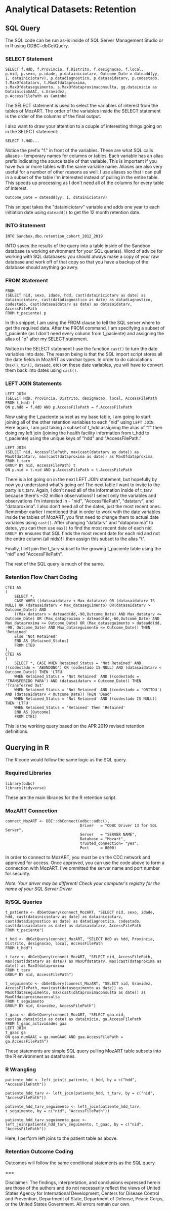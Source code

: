 Analytical Datasets: Retention
===


## SQL Query

The SQL code can be run as-is inside of SQL Server Management Studio or in R using ODBC::dbGetQuery.

### SELECT Statement

```
SELECT f.HdD, f.Provincia, f.Distrito, f.designacao, f.local,
p.nid, p.sexo, p.idade, p.datainiciotarv, Outcome_Date = dateadd(yy, 1, datainiciotarv), p.datadiagnostico, p.datasaidatarv, p.codestado,
t.MaxOfdatatarv, t.MaxOfdataproxima,
s.MaxOfdataseguimento, s.MaxOfdataproximaconsulta, gg.datainicio as DatainicioGAAC, s.Gravidez,
p.AccessFilePath as Caminho
```

The SELECT statement is used to select the variables of interest from the tables of MozART. The order of the variables inside the SELECT statement is the order of the columns of the final output.

I also want to draw your attention to a couple of interesting things going on in the SELECT statement:

```
SELECT f.HdD...
```
Notice the prefix "f." in front of the variables. These are what SQL calls aliases - temporary names for columns or tables. Each variable has an alias prefix indicating the source table of that variable. This is important if you have two or more tables with the same variable name. Aliases are also very useful for a number of other reasons as well. I use aliases so that I can pull in a subset of the table I'm interested instead of pulling in the entire table. This speeds up processing as I don't need all of the columns for every table of interest.

```
Outcome_Date = dateadd(yy, 1, datainiciotarv)
```
This snippet takes the "datainiciotarv" variable and adds one year to each initiation date using `dateadd()` to get the 12 month retention date.


### INTO Statement

```
INTO Sandbox.dbo.retention_cohort_2012_2019
```
INTO saves the results of the query into a table inside of the Sandbox database (a working environment for your SQL queries). Word of advice for working with SQL databases: you should always make a copy of your raw database and work off of that copy so that you have a backup of the database should anything go awry.

### FROM Statement

```
FROM
(SELECT nid, sexo, idade, hdd, cast(datainiciotarv as date) as datainiciotarv, cast(datadiagnostico as date) as datadiagnostico, codestado, cast(datasaidatarv as date) as datasaidatarv, AccessFilePath
FROM t_paciente) p
```
In this snippet, I am using the FROM clause to tell the SQL server where to get the required data. After the FROM command, I am specifying a subset of t_paciente (as I don't need every column from t_paciente) and assigning the alias of "p" after my SELECT statement.

Notice in the SELECT statement I use the function `cast()` to turn the date variables into date. The reason being is that the SQL import script stores all the date fields in MozART as varchar types. In order to do calculations (`max()`, `min()`, `dateadd`, etc) on these date variables, you will have to convert them back into dates using `cast()`.


### LEFT JOIN Statements
```
LEFT JOIN
(SELECT HdD, Provincia, Distrito, designacao, local, AccessFilePath
FROM t_hdd) f
ON p.hdd = f.HdD AND p.AccessFilePath = f.AccessFilePath
```
Now using the t_paciente subset as my base table, I am going to start joining all of the other retention variables to each "nid" using `LEFT JOIN`. Here again, I am just taking a subset of t_hdd assigning the alias of "f" then doing my left join (joining the health facility information from t_hdd to t_paciente) using the unique keys of "hdd" and "AccessFilePath."

```
LEFT JOIN
(SELECT nid, AccessFilePath, max(cast(datatarv as date)) as MaxOfdatatarv, max(cast(dataproxima as date)) as MaxOfdataproxima
FROM t_tarv
GROUP BY nid, AccessFilePath) t
ON p.nid = t.nid AND p.AccessFilePath = t.AccessFilePath
```
There is a lot going on in the next LEFT JOIN statement, but hopefully by now you understand what's going on! The next table I want to invite to the party is t_tarv. Again, I don't need all of the information inside of t_tarv because there's ~32 million observations! I select only the variables and observations I'm interested in - "nid", "AccessFilePath", "datatarv", and "dataproxima". I also don't need all of the dates, just the most recent ones. Remember earlier I mentioned that in order to work with the date variables inside the tables of MozART, you first need to change them to actual date variables using `cast()`. After changing "datatarv" and "dataproxima" to dates, you can then use `max()` to find the most recent date of each nid. `GROUP BY` ensures that SQL finds the most recent date for each nid and not the entire column (all nids)! I then assign this subset to the alias "t".

Finally, I left join the t_tarv subset to the growing t_paciente table using the "nid" and "AccessFilePath".

The rest of the SQL query is much of the same.

### Retention Flow Chart Coding
```
CTE1 AS
( 
	SELECT *, 
	CASE WHEN ((datasaidatarv < Max_datatarv) OR (datasaidatarv IS NULL) OR (datasaidatarv < Max_dataseguimento) OR(datasaidatarv > Outcome_Date)) AND 
	((Max_datatarv > dateadd(dd,-90,Outcome_Date) AND Max_datatarv <= Outcome_Date) OR (Max_dataproxima > dateadd(dd,-60,Outcome_Date) AND Max_dataproxima <= Outcome_Date) OR (Max_dataseguimento > dateadd(dd, -90, Outcome_Date) AND Max_dataseguimento <= Outcome_Date)) THEN 'Retained'
	Else 'Not Retained'
	END AS [Retained_Status]
	FROM CTE0
),
CTE2 AS
( 
	SELECT *, CASE WHEN Retained_Status = 'Not Retained' AND ((codestado = 'ABANDONO') OR (codestado IS NULL) AND (datasaidatarv < Outcome_Date)) THEN 'LTFU'
	WHEN Retained_Status = 'Not Retained' AND ((codestado = 'TRANSFERIDO PARA') AND (datasaidatarv < Outcome_Date)) THEN 'Transferred Out'
	WHEN Retained_Status = 'Not Retained' AND ((codestado = 'OBITOU') AND (datasaidatarv < Outcome_Date)) THEN 'Dead'
	WHEN Retained_Status = 'Not Retained' AND ((codestado IS NULL)) THEN 'LTFU'
	WHEN Retained_Status = 'Retained' Then 'Retained'
	END AS [Outcome]
	FROM CTE1)
```
This is the working query based on the APR 2019 revised retention definitions.


## Querying in R

The R code would follow the same logic as the SQL query.

### Required Libraries
```
library(odbc)
library(tidyverse)
```
These are the main libraries for the R retention script.

### MozART Connection
```
connect_MozART <- DBI::dbConnect(odbc::odbc(),
                                 Driver   = "ODBC Driver 13 for SQL Server",
                                 Server   = "SERVER NAME",
                                 Database = "Mozart",
                                 trusted_connection= "yes",
                                 Port     = 0000)
```
In order to connect to MozART, you must be on the CDC network and approved for access. Once approved, you can use the code above to form a connection with MozART. I've ommitted the server name and port number for security.

*Note: Your driver may be different! Check your computer's registry for the name of your SQL Server Driver*

### R/SQL Queries
```
t_patiente <- dbGetQuery(connect_MozART, "SELECT nid, sexo, idade, hdd, cast(datainiciotarv as date) as datainiciotarv, cast(datadiagnostico as date) as datadiagnostico, codestado, cast(datasaidatarv as date) as datasaidatarv, AccessFilePath
FROM t_paciente")

t_hdd <- dbGetQuery(connect_MozART, "SELECT HdD as hdd, Provincia, Distrito, designacao, local, AccessFilePath
FROM t_hdd")

t_tarv <- dbGetQuery(connect_MozART, "SELECT nid, AccessFilePath, max(cast(datatarv as date)) as MaxOfdatatarv, max(cast(dataproxima as date)) as MaxOfdataproxima
FROM t_tarv
GROUP BY nid, AccessFilePath")

t_seguimento <- dbGetQuery(connect_MozART, "SELECT nid, Gravidez, AccessFilePath, max(cast(dataseguimento as date)) as MaxOfdataseguimento, max(cast(dataproximaconsulta as date)) as MaxOfdataproximaconsulta
FROM t_seguimento
GROUP BY nid, Gravidez, AccessFilePath")

t_gaac <- dbGetQuery(connect_MozART, "SELECT gaa.nid, cast(ga.datainicio as date) as datainicio, ga.AccessFilePath
FROM t_gaac_actividades gaa
LEFT JOIN
t_gaac ga
ON gaa.numGAAC = ga.numGAAC AND gaa.AccessFilePath = ga.AccessFilePath")
```
These statements are simple SQL query pulling MozART table subsets into the R environment as dataframes.

### R Wrangling
```
patiente_hdd <- left_join(t_patiente, t_hdd, by = c("hdd", "AccessFilePath"))

patiente_hdd_tarv <- left_join(patiente_hdd, t_tarv, by = c("nid", "AccessFilePath"))

patiente_hdd_tarv_seguimento <- left_join(patiente_hdd_tarv, t_seguimento, by = c("nid", "AccessFilePath"))

patiente_hdd_tarv_seguimento_gaac <- left_join(patiente_hdd_tarv_seguimento, t_gaac, by = c("nid", "AccessFilePath"))
```
Here, I perform left joins to the patient table as above.

### Retention Outcome Coding
Outcomes will follow the same conditional statements as the SQL query.

===

Disclaimer: The findings, interpretation, and conclusions expressed herein are those of the authors and do not necessarily reflect the views of United States Agency for International Development, Centers for Disease Control and Prevention, Department of State, Department of Defense, Peace Corps, or the United States Government. All errors remain our own.
